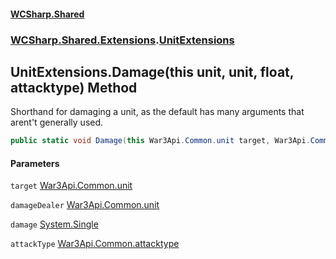 #### [WCSharp.Shared](index.md 'index')
### [WCSharp.Shared.Extensions](WCSharp.Shared.Extensions.md 'WCSharp.Shared.Extensions').[UnitExtensions](WCSharp.Shared.Extensions.UnitExtensions.md 'WCSharp.Shared.Extensions.UnitExtensions')

## UnitExtensions.Damage(this unit, unit, float, attacktype) Method

Shorthand for damaging a unit, as the default has many arguments that arent't generally used.

```csharp
public static void Damage(this War3Api.Common.unit target, War3Api.Common.unit damageDealer, float damage, War3Api.Common.attacktype attackType);
```
#### Parameters

<a name='WCSharp.Shared.Extensions.UnitExtensions.Damage(thisWar3Api.Common.unit,War3Api.Common.unit,float,War3Api.Common.attacktype).target'></a>

`target` [War3Api.Common.unit](https://docs.microsoft.com/en-us/dotnet/api/War3Api.Common.unit 'War3Api.Common.unit')

<a name='WCSharp.Shared.Extensions.UnitExtensions.Damage(thisWar3Api.Common.unit,War3Api.Common.unit,float,War3Api.Common.attacktype).damageDealer'></a>

`damageDealer` [War3Api.Common.unit](https://docs.microsoft.com/en-us/dotnet/api/War3Api.Common.unit 'War3Api.Common.unit')

<a name='WCSharp.Shared.Extensions.UnitExtensions.Damage(thisWar3Api.Common.unit,War3Api.Common.unit,float,War3Api.Common.attacktype).damage'></a>

`damage` [System.Single](https://docs.microsoft.com/en-us/dotnet/api/System.Single 'System.Single')

<a name='WCSharp.Shared.Extensions.UnitExtensions.Damage(thisWar3Api.Common.unit,War3Api.Common.unit,float,War3Api.Common.attacktype).attackType'></a>

`attackType` [War3Api.Common.attacktype](https://docs.microsoft.com/en-us/dotnet/api/War3Api.Common.attacktype 'War3Api.Common.attacktype')
